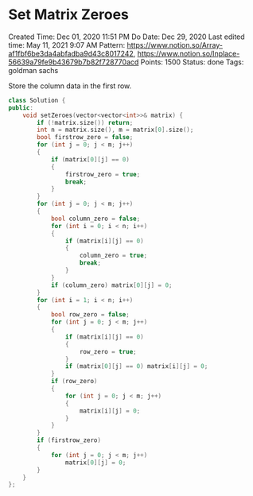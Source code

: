 # Set Matrix Zeroes

Created Time: Dec 01, 2020 11:51 PM
Do Date: Dec 29, 2020
Last edited time: May 11, 2021 9:07 AM
Pattern: https://www.notion.so/Array-af1fbf6be3da4abfadba9d43c8017242, https://www.notion.so/Inplace-56639a79fe9b43679b7b82f728770acd
Points: 1500
Status: done
Tags: goldman sachs

Store the column data in the first row. 

```cpp
class Solution {
public:
    void setZeroes(vector<vector<int>>& matrix) {
        if (!matrix.size()) return;
        int n = matrix.size(), m = matrix[0].size();
        bool firstrow_zero = false;
        for (int j = 0; j < m; j++)
        {
            if (matrix[0][j] == 0) 
            {
                firstrow_zero = true;
                break;
            }
        }
        for (int j = 0; j < m; j++)
        {
            bool column_zero = false;
            for (int i = 0; i < n; i++)
            {
                if (matrix[i][j] == 0)
                {
                    column_zero = true;
                    break;
                }
            }
            if (column_zero) matrix[0][j] = 0;
        }
        for (int i = 1; i < n; i++)
        {
            bool row_zero = false;
            for (int j = 0; j < m; j++)
            {
                if (matrix[i][j] == 0)
                {
                    row_zero = true;
                }
                if (matrix[0][j] == 0) matrix[i][j] = 0;
            }
            if (row_zero)
            {
                for (int j = 0; j < m; j++)
                {
                    matrix[i][j] = 0;
                }
            }
        }
        if (firstrow_zero)
        {
            for (int j = 0; j < m; j++)
                matrix[0][j] = 0;
        }
    }
};
```
